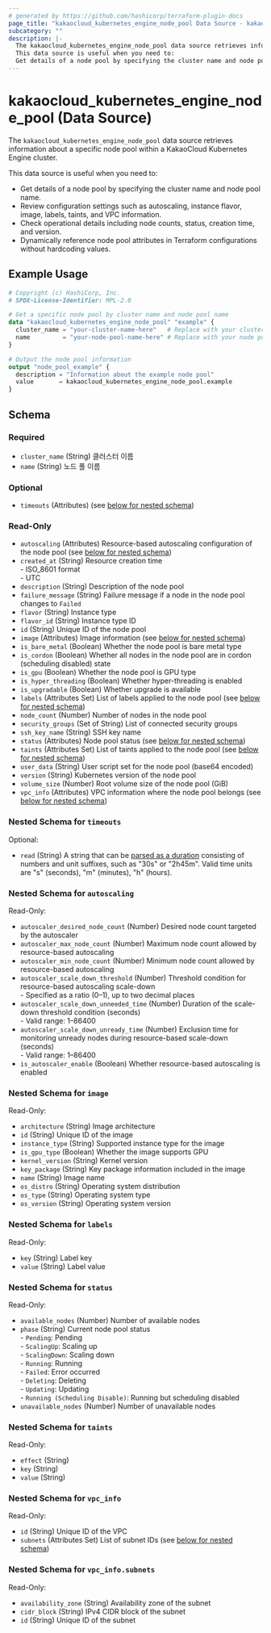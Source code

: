```yaml
---
# generated by https://github.com/hashicorp/terraform-plugin-docs
page_title: "kakaocloud_kubernetes_engine_node_pool Data Source - kakaocloud"
subcategory: ""
description: |-
  The kakaocloud_kubernetes_engine_node_pool data source retrieves information about a specific node pool within a KakaoCloud Kubernetes Engine cluster.
  This data source is useful when you need to:
  Get details of a node pool by specifying the cluster name and node pool name.Review configuration settings such as autoscaling, instance flavor, image, labels, taints, and VPC information.Check operational details including node counts, status, creation time, and version.Dynamically reference node pool attributes in Terraform configurations without hardcoding values.
---
```


# kakaocloud_kubernetes_engine_node_pool (Data Source)

The `kakaocloud_kubernetes_engine_node_pool` data source retrieves information about a specific node pool within a KakaoCloud Kubernetes Engine cluster.  

This data source is useful when you need to:  
- Get details of a node pool by specifying the cluster name and node pool name.  
- Review configuration settings such as autoscaling, instance flavor, image, labels, taints, and VPC information.  
- Check operational details including node counts, status, creation time, and version.  
- Dynamically reference node pool attributes in Terraform configurations without hardcoding values.

## Example Usage

```terraform
# Copyright (c) HashiCorp, Inc.
# SPDX-License-Identifier: MPL-2.0

# Get a specific node pool by cluster name and node pool name
data "kakaocloud_kubernetes_engine_node_pool" "example" {
  cluster_name = "your-cluster-name-here"   # Replace with your cluster name
  name         = "your-node-pool-name-here" # Replace with your node pool name
}

# Output the node pool information
output "node_pool_example" {
  description = "Information about the example node pool"
  value       = kakaocloud_kubernetes_engine_node_pool.example
}
```

<!-- schema generated by tfplugindocs -->
## Schema

### Required

- `cluster_name` (String) 클러스터 이름
- `name` (String) 노드 풀 이름

### Optional

- `timeouts` (Attributes) (see [below for nested schema](#nestedatt--timeouts))

### Read-Only

- `autoscaling` (Attributes) Resource-based autoscaling configuration of the node pool (see [below for nested schema](#nestedatt--autoscaling))
- `created_at` (String) Resource creation time <br/> - ISO_8601 format  <br/> - UTC
- `description` (String) Description of the node pool
- `failure_message` (String) Failure message if a node in the node pool changes to `Failed`
- `flavor` (String) Instance type
- `flavor_id` (String) Instance type ID
- `id` (String) Unique ID of the node pool
- `image` (Attributes) Image information (see [below for nested schema](#nestedatt--image))
- `is_bare_metal` (Boolean) Whether the node pool is bare metal type
- `is_cordon` (Boolean) Whether all nodes in the node pool are in cordon (scheduling disabled) state
- `is_gpu` (Boolean) Whether the node pool is GPU type
- `is_hyper_threading` (Boolean) Whether hyper-threading is enabled
- `is_upgradable` (Boolean) Whether upgrade is available
- `labels` (Attributes Set) List of labels applied to the node pool (see [below for nested schema](#nestedatt--labels))
- `node_count` (Number) Number of nodes in the node pool
- `security_groups` (Set of String) List of connected security groups
- `ssh_key_name` (String) SSH key name
- `status` (Attributes) Node pool status (see [below for nested schema](#nestedatt--status))
- `taints` (Attributes Set) List of taints applied to the node pool (see [below for nested schema](#nestedatt--taints))
- `user_data` (String) User script set for the node pool (base64 encoded)
- `version` (String) Kubernetes version of the node pool
- `volume_size` (Number) Root volume size of the node pool (GiB)
- `vpc_info` (Attributes) VPC information where the node pool belongs (see [below for nested schema](#nestedatt--vpc_info))

<a id="nestedatt--timeouts"></a>
### Nested Schema for `timeouts`

Optional:

- `read` (String) A string that can be [parsed as a duration](https://pkg.go.dev/time#ParseDuration) consisting of numbers and unit suffixes, such as "30s" or "2h45m". Valid time units are "s" (seconds), "m" (minutes), "h" (hours).


<a id="nestedatt--autoscaling"></a>
### Nested Schema for `autoscaling`

Read-Only:

- `autoscaler_desired_node_count` (Number) Desired node count targeted by the autoscaler
- `autoscaler_max_node_count` (Number) Maximum node count allowed by resource-based autoscaling
- `autoscaler_min_node_count` (Number) Minimum node count allowed by resource-based autoscaling
- `autoscaler_scale_down_threshold` (Number) Threshold condition for resource-based autoscaling scale-down <br/> - Specified as a ratio (0–1), up to two decimal places
- `autoscaler_scale_down_unneeded_time` (Number) Duration of the scale-down threshold condition (seconds) <br/> - Valid range: 1–86400
- `autoscaler_scale_down_unready_time` (Number) Exclusion time for monitoring unready nodes during resource-based scale-down (seconds) <br/> - Valid range: 1–86400
- `is_autoscaler_enable` (Boolean) Whether resource-based autoscaling is enabled


<a id="nestedatt--image"></a>
### Nested Schema for `image`

Read-Only:

- `architecture` (String) Image architecture
- `id` (String) Unique ID of the image
- `instance_type` (String) Supported instance type for the image
- `is_gpu_type` (Boolean) Whether the image supports GPU
- `kernel_version` (String) Kernel version
- `key_package` (String) Key package information included in the image
- `name` (String) Image name
- `os_distro` (String) Operating system distribution
- `os_type` (String) Operating system type
- `os_version` (String) Operating system version


<a id="nestedatt--labels"></a>
### Nested Schema for `labels`

Read-Only:

- `key` (String) Label key
- `value` (String) Label value


<a id="nestedatt--status"></a>
### Nested Schema for `status`

Read-Only:

- `available_nodes` (Number) Number of available nodes
- `phase` (String) Current node pool status <br/>- `Pending`: Pending <br/>- `ScalingUp`: Scaling up <br/>- `ScalingDown`: Scaling down <br/>- `Running`: Running <br/>- `Failed`: Error occurred <br/>- `Deleting`: Deleting  <br/>- `Updating`: Updating <br/>- `Running (Scheduling Disable)`: Running but scheduling disabled
- `unavailable_nodes` (Number) Number of unavailable nodes


<a id="nestedatt--taints"></a>
### Nested Schema for `taints`

Read-Only:

- `effect` (String)
- `key` (String)
- `value` (String)


<a id="nestedatt--vpc_info"></a>
### Nested Schema for `vpc_info`

Read-Only:

- `id` (String) Unique ID of the VPC
- `subnets` (Attributes Set) List of subnet IDs (see [below for nested schema](#nestedatt--vpc_info--subnets))

<a id="nestedatt--vpc_info--subnets"></a>
### Nested Schema for `vpc_info.subnets`

Read-Only:

- `availability_zone` (String) Availability zone of the subnet
- `cidr_block` (String) IPv4 CIDR block of the subnet
- `id` (String) Unique ID of the subnet

